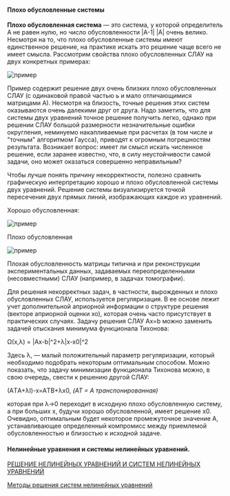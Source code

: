 #### Плохо обусловленные системы

<b>Плохо обусловленная система</b> — это система, у которой определитель А не равен нулю, но число обусловленности |А-1| |А| очень велико. Несмотря на то, что плохо обусловленные системы имеют единственное решение, на практике искать это решение чаще всего не имеет смысла. Рассмотрим свойства плохо обусловленных СЛАУ на двух конкретных примерах:

![пример](https://radiomaster.ru/cad/mc12/glava_08/24.gif)

Пример содержит решение двух очень близких плохо обусловленных СЛАУ (с одинаковой правой частью ь и мало отличающимися матрицами А). Несмотря на близость, точные решения этих систем оказываются очень далекими друг от друга. Надо заметить, что для системы двух уравнений точное решение получить легко, однако при решении СЛАУ большой размерности незначительные ошибки округления, неминуемо накапливаемые при расчетах (в том числе и "точным" алгоритмом Гаусса), приводят к огромным погрешностям результата. Возникает вопрос: имеет ли смысл искать численное решение, если заранее известно, что, в силу неустойчивости самой задачи, оно может оказаться совершенно неправильным?

Чтобы лучше понять причину некорректности, полезно сравнить графическую интерпретацию хорошо и плохо обусловленной системы двух уравнений. Решение системы визуализируется точкой пересечения двух прямых линий, изображающих каждое из уравнений.

Хорошо обусловленная:

![пример](https://radiomaster.ru/cad/mc12/glava_08/25.gif)

Плохо обусловленная

![пример](https://radiomaster.ru/cad/mc12/glava_08/26.gif)

Плохая обусловленность матрицы типична и при реконструкции экспериментальных данных, задаваемых переопределенными (несовместными) СЛАУ (например, в задачах томографии).

Для решения некорректных задач, в частности, вырожденных и плохо обусловленных СЛАУ, используется регуляризация. В ее основе лежит учет дополнительной априорной информации о структуре решения (векторе априорной оценки хо), которая очень часто присутствует в практических случаях. Задачу решения СЛАУ Аx=b можно заменить задачей отыскания минимума функционала Тихонова:

Ω(х,λ) = |Ах-b|^2+λ|х-х0|^2

Здесь λ, — малый положительный параметр регуляризации, который необходимо подобрать некоторым оптимальным способом. Можно показать, что задачу минимизации функционала Тихонова можно, в свою очередь, свести к решению другой СЛАУ:

(АTА+λI)-х=АTВ+λх0, <i>(AT = A транспонированная)</i>

которая при λ->0 переходит в исходную плохо обусловленную систему, а при больших x, будучи хорошо обусловленной, имеет решение х0. Очевидно, оптимальным будет некоторое промежуточное значение А, устанавливающее определенный компромисс между приемлемой обусловленностью и близостью к исходной задаче.

#### Нелинейные уравнения и системы нелинейных уравнений.

[РЕШЕНИЕ НЕЛИНЕЙНЫХ УРАВНЕНИЙ И СИСТЕМ НЕЛИНЕЙНЫХ УРАВНЕНИЙ](https://mainfodotru.files.wordpress.com/2017/09/numeric-methods-part2.pdf)

[Методы решения систем нелинейных уравнений](http://mathhelpplanet.com/static.php?p=metody-resheniya-sistem-nelineynykh-uravneniy)